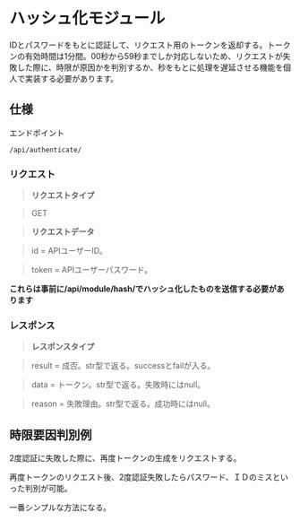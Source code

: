 # ハッシュ化モジュール
IDとパスワードをもとに認証して、リクエスト用のトークンを返却する。トークンの有効時間は1分間。00秒から59秒までしか対応しないため、リクエストが失敗した際に、時限が原因かを判別するか、秒をもとに処理を遅延させる機能を個人で実装する必要があります。
## 仕様
エンドポイント
```
/api/authenticate/
```
### リクエスト
> __リクエストタイプ__

> GET

> __リクエストデータ__

> id = APIユーザーID。

> token = APIユーザーパスワード。

**これらは事前に/api/module/hash/でハッシュ化したものを送信する必要があります**

### レスポンス
> __レスポンスタイプ__

> result = 成否。str型で返る。successとfailが入る。

> data = トークン。str型で返る。失敗時にはnull。

> reason = 失敗理由。str型で返る。成功時にはnull。

## 時限要因判別例
2度認証に失敗した際に、再度トークンの生成をリクエストする。

再度トークンのリクエスト後、2度認証失敗したらパスワード、ＩＤのミスといった判別が可能。

一番シンプルな方法になる。